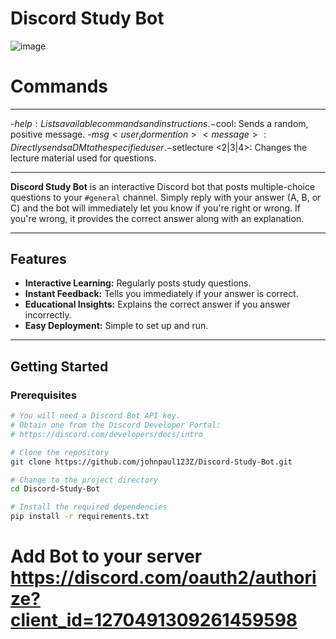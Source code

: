 # Discord Study Bot
![image](https://github.com/user-attachments/assets/81f1fcce-2542-4c35-ad62-51b094209432)

# Commands 
---

-$help: Lists available commands and instructions.
-$cool: Sends a random, positive message.
-$msg <user_id or mention> <message>: Directly sends a DM to the specified user.
-$setlecture <2|3|4>: Changes the lecture material used for questions.

---
**Discord Study Bot** is an interactive Discord bot that posts multiple-choice questions to your `#general` channel. Simply reply with your answer (A, B, or C) and the bot will immediately let you know if you're right or wrong. If you're wrong, it provides the correct answer along with an explanation.

---

## Features

- **Interactive Learning:** Regularly posts study questions.
- **Instant Feedback:** Tells you immediately if your answer is correct.
- **Educational Insights:** Explains the correct answer if you answer incorrectly.
- **Easy Deployment:** Simple to set up and run.

---


## Getting Started

### Prerequisites

```bash
# You will need a Discord Bot API key.
# Obtain one from the Discord Developer Portal:
# https://discord.com/developers/docs/intro

# Clone the repository
git clone https://github.com/johnpaul123Z/Discord-Study-Bot.git

# Change to the project directory
cd Discord-Study-Bot

# Install the required dependencies
pip install -r requirements.txt


```
# Add Bot to your server https://discord.com/oauth2/authorize?client_id=1270491309261459598 
